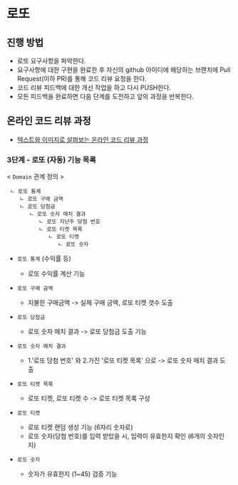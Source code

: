 # 로또
## 진행 방법
* 로또 요구사항을 파악한다.
* 요구사항에 대한 구현을 완료한 후 자신의 github 아이디에 해당하는 브랜치에 Pull Request(이하 PR)를 통해 코드 리뷰 요청을 한다.
* 코드 리뷰 피드백에 대한 개선 작업을 하고 다시 PUSH한다.
* 모든 피드백을 완료하면 다음 단계를 도전하고 앞의 과정을 반복한다.

## 온라인 코드 리뷰 과정
* [텍스트와 이미지로 살펴보는 온라인 코드 리뷰 과정](https://github.com/next-step/nextstep-docs/tree/master/codereview)

### 3단계 - 로또 (자동) 기능 목록

< `Domain` 관계 정의 >
     
     ㄴ 로또 통계
        ㄴ 로또 구매 금액
        ㄴ 로또 당첨금
           ㄴ 로또 숫자 매치 결과
              ㄴ 로또 지난주 당첨 번호
              ㄴ 로또 티켓 목록
                 ㄴ 로또 티켓
                    ㄴ 로또 숫자


- `로또 통계` (수익률 등)
    - 로또 수익률 계산 기능

- `로또 구매 금액`
    - 지불한 구매금액 -> 실제 구매 금액, 로또 티켓 갯수 도출

- `로또 당첨금`
    - 로또 숫자 매치 결과 -> 로또 당첨금 도출 기능

- `로또 숫자 매치 결과`
    - 1.'로또 당첨 번호' 와 2.가진 '로또 티켓 목록' 으로 -> 로또 숫자 매치 결과 도출

- `로또 티켓 목록`
    - 로또 티켓, 로또 티켓 수 -> 로또 티켓 목록 구성

- `로또 티켓`
    - 로또 티켓 랜덤 생성 기능 (6자리 숫자로)
    - 로또 숫자(당첨 번호)를 입력 받았을 시, 입력이 유효한지 확인 (6개의 숫자인지)

- `로또 숫자`
    - 숫자가 유효한지 (1~45) 검증 기능